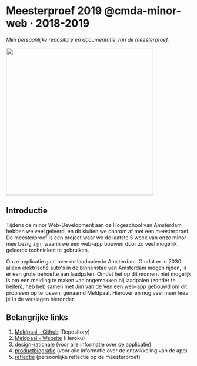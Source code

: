 # Meesterproef 2019 @cmda-minor-web · 2018-2019
_Mijn persoonlijke repository en documentatie van de meesterproef._

<img src="https://i.ibb.co/Lzv6CW9/image.png" height="400px">

##  Introductie
Tijdens de minor Web-Development aan de Hogeschool van Amsterdam hebben we veel geleerd, en dit sluiten we daarom af met een meesterproef. De meesterproef is een project waar we de laatste 5 week van onze minor mee bezig zijn, waarin we een web-app bouwen door zo veel mogelijk geleerde technieken te gebruiken. 

Onze applicatie gaat over de laadpalen in Amsterdam. Omdat er in 2030 alleen elektrische auto's in de binnenstad van Amsterdam mogen rijden, is er een grote behoefte aan laadpalen. Omdat het op dit moment niet mogelijk is om een melding te maken van ongemakken bij laadpalen (zonder te bellen), heb heb samen met [Jim van de Ven](https://github.com/jimvandeven) een web-app gebouwd om dit probleem op te lossen, genaamd Meldpaal. Hierover en nog veel meer lees je in de verslagen hieronder.

## Belangrijke links
1. [Meldpaal - Github](https://github.com/roobinh/meesterproef-laadpaal) (Repository)
2. [Meldpaal - Website](https://laadpalen.herokuapp.com/) (Heroku)
3. [design-rationale](https://laadpaal.gitbook.io/de-meldpaal-design-rationale/) (voor alle informatie over de applicatie)
4. [productbiografie](https://github.com/roobinh/meesterproef-1819/blob/master/verslagen/product-biografie.md) (voor alle informatie over de ontwikkeling van de app)
5. [reflectie](https://github.com/roobinh/meesterproef-1819/blob/master/verslagen/reflectie.md) (persoonlijke reflectie op de meesterproef)